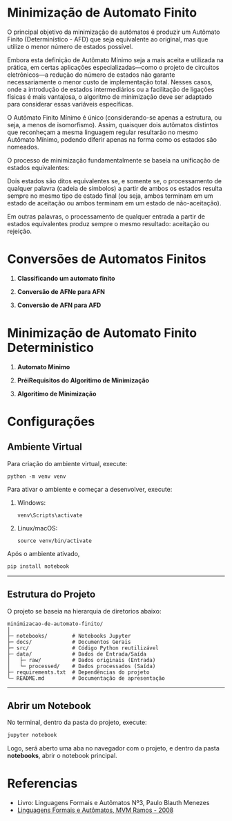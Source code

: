 # Minimização de Automato Finito

O principal objetivo da minimização de autômatos é produzir um Autômato Finito (Determinístico - AFD) que seja equivalente ao original, mas que utilize o menor número de estados possível.

Embora esta definição de Autômato Mínimo seja a mais aceita e utilizada na prática, em certas aplicações especializadas—como o projeto de circuitos eletrônicos—a redução do número de estados não garante necessariamente o menor custo de implementação total. Nesses casos, onde a introdução de estados intermediários ou a facilitação de ligações físicas é mais vantajosa, o algoritmo de minimização deve ser adaptado para considerar essas variáveis específicas.

O Autômato Finito Mínimo é único (considerando-se apenas a estrutura, ou seja, a menos de isomorfismo). Assim, quaisquer dois autômatos distintos que reconheçam a mesma linguagem regular resultarão no mesmo Autômato Mínimo, podendo diferir apenas na forma como os estados são nomeados.

O processo de minimização fundamentalmente se baseia na unificação de estados equivalentes:

Dois estados são ditos equivalentes se, e somente se, o processamento de qualquer palavra (cadeia de símbolos) a partir de ambos os estados resulta sempre no mesmo tipo de estado final (ou seja, ambos terminam em um estado de aceitação ou ambos terminam em um estado de não-aceitação).

Em outras palavras, o processamento de qualquer entrada a partir de estados equivalentes produz sempre o mesmo resultado: aceitação ou rejeição.

# Conversões de Automatos Finitos
 
1. **Classificando um automato finito**

1. **Conversão de AFNe para AFN** 

1. **Conversão de AFN para AFD** 

# Minimização de Automato Finito Deterministico

1. **Automato Minimo**

1. **PréiRequisitos do Algoritimo de Minimização**

1. **Algoritimo de Minimização**

# Configurações



## Ambiente Virtual

Para criação do ambiente virtual, execute:
```
python -m venv venv
```
Para ativar o ambiente e começar a desenvolver, execute:
1. Windows: 
    ```
    venv\Scripts\activate
    ```
1. Linux/macOS:
    ```
    source venv/bin/activate
    ```
Após o ambiente ativado, 

```bash
pip install notebook
```

---

## Estrutura do Projeto

O projeto se baseia na hierarquia de diretorios abaixo:

```
minimizacao-de-automato-finito/
│
├─ notebooks/        # Notebooks Jupyter
├─ docs/             # Documentos Gerais
├─ src/              # Código Python reutilizável
├─ data/             # Dados de Entrada/Saída
│   ├─ raw/          # Dados originais (Entrada)
│   └─ processed/    # Dados processados (Saída)
├─ requirements.txt  # Dependências do projeto
└─ README.md         # Documentação de apresentação
```


---

## Abrir um Notebook

No terminal, dentro da pasta do projeto, execute:
```bash
jupyter notebook
```
Logo, será aberto uma aba no navegador com o projeto, e dentro da pasta **notebooks**, abrir o notebook principal.

# Referencias
- Livro: Linguagens Formais e Autômatos Nº3, Paulo Blauth Menezes
- [Linguagens Formais e Autômatos, MVM Ramos - 2008](https://www.marcusramos.com.br/univasf/lfa-2008-1/Apostila.pdf)